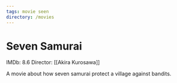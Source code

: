 ```yaml
---
tags: movie seen
directory: /movies
---
```

# Seven Samurai

IMDb: 8.6
Director: [[Akira Kurosawa]]

A movie about how seven samurai protect a village against bandits.
